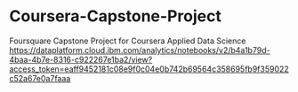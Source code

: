 # Coursera-Capstone-Project
Foursquare Capstone Project for Coursera Applied Data Science
 https://dataplatform.cloud.ibm.com/analytics/notebooks/v2/b4a1b79d-4baa-4b7e-8316-c922267e1ba2/view?access_token=eaff9452181c08e9f0c04e0b742b69564c358695fb9f359022c52a67e0a7faaa
